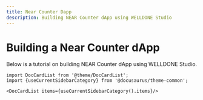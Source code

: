 ```yaml
---
title: Near Counter Dapp
description: Building NEAR Counter dApp using WELLDONE Studio
---
```


# Building a Near Counter dApp

Below is a tutorial on building NEAR Counter dApp using WELLDONE Studio.

```mdx-code-block
import DocCardList from '@theme/DocCardList';
import {useCurrentSidebarCategory} from '@docusaurus/theme-common';

<DocCardList items={useCurrentSidebarCategory().items}/>
```
